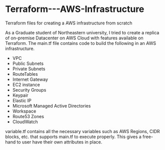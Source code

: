 # Terraform---AWS-Infrastructure
Terraform files for creating a AWS infrastructure from scratch

As a Graduate student of Northeastern university, I tried to create a replica of on-premise Datacenter on AWS Cloud with features available on Terraform.
The main.tf file contains code to build the following in an AWS infrastructure.
- VPC
- Public Subnets
- Private Subnets
- RouteTables
- Internet Gateway
- EC2 instance
- Security Groups
- Keypair
- Elastic IP
- Microsoft Managed Active Directories
- Workspace
- Route53 Zones
- CloudWatch

variable.tf contains all the necessary variables such as AWS Regions, CIDR blocks, etc. that supports main.tf to execute properly. This gives a free-hand to user have their own attributes in place.
